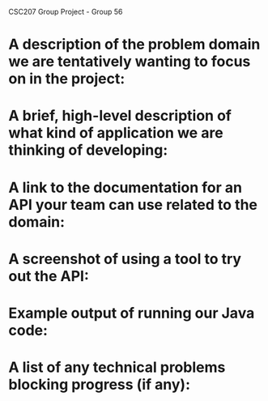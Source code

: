 CSC207 Group Project - Group 56
# A description of the problem domain we are tentatively wanting to focus on in the project:

# A brief, high-level description of what kind of application we are thinking of developing:

# A link to the documentation for an API your team can use related to the domain:

# A screenshot of using a tool to try out the API:

# Example output of running our Java code:

# A list of any technical problems blocking progress (if any):
